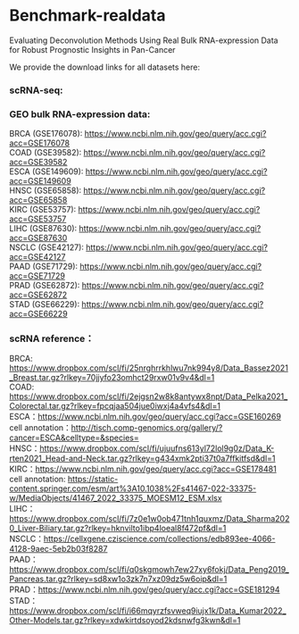 # Benchmark-realdata
Evaluating Deconvolution Methods Using Real Bulk  RNA-expression Data for Robust Prognostic Insights in Pan-Cancer

We provide the download links for all datasets here:

### scRNA-seq:

### GEO bulk RNA-expression data:
BRCA (GSE176078): https://www.ncbi.nlm.nih.gov/geo/query/acc.cgi?acc=GSE176078  
COAD (GSE39582): https://www.ncbi.nlm.nih.gov/geo/query/acc.cgi?acc=GSE39582  
ESCA (GSE149609): https://www.ncbi.nlm.nih.gov/geo/query/acc.cgi?acc=GSE149609  
HNSC (GSE65858): https://www.ncbi.nlm.nih.gov/geo/query/acc.cgi?acc=GSE65858  
KIRC (GSE53757): https://www.ncbi.nlm.nih.gov/geo/query/acc.cgi?acc=GSE53757  
LIHC (GSE87630): https://www.ncbi.nlm.nih.gov/geo/query/acc.cgi?acc=GSE87630  
NSCLC (GSE42127): https://www.ncbi.nlm.nih.gov/geo/query/acc.cgi?acc=GSE42127  
PAAD (GSE71729): https://www.ncbi.nlm.nih.gov/geo/query/acc.cgi?acc=GSE71729  
PRAD (GSE62872): https://www.ncbi.nlm.nih.gov/geo/query/acc.cgi?acc=GSE62872  
STAD (GSE66229): https://www.ncbi.nlm.nih.gov/geo/query/acc.cgi?acc=GSE66229  


### scRNA reference：
BRCA: https://www.dropbox.com/scl/fi/25nrghrrkhlwu7nk994y8/Data_Bassez2021_Breast.tar.gz?rlkey=70jjyfo23omhct29rxw01v9v4&dl=1  
COAD: https://www.dropbox.com/scl/fi/2ejgsn2w8k8antywx8npt/Data_Pelka2021_Colorectal.tar.gz?rlkey=fpcqjaa504jue0iwxj4a4vfs4&dl=1  
ESCA：https://www.ncbi.nlm.nih.gov/geo/query/acc.cgi?acc=GSE160269 cell annotation：http://tisch.comp-genomics.org/gallery/?cancer=ESCA&celltype=&species=  
HNSC：https://www.dropbox.com/scl/fi/ujuufns613yl72lol9g0z/Data_K-rten2021_Head-and-Neck.tar.gz?rlkey=g434xmk2pti37t0a7ffkitfsd&dl=1  
KIRC：https://www.ncbi.nlm.nih.gov/geo/query/acc.cgi?acc=GSE178481  cell annotation: https://static-content.springer.com/esm/art%3A10.1038%2Fs41467-022-33375-w/MediaObjects/41467_2022_33375_MOESM12_ESM.xlsx  
LIHC：https://www.dropbox.com/scl/fi/7z0e1w0ob471tnh1quxmz/Data_Sharma2020_Liver-Biliary.tar.gz?rlkey=hknvilto1ibp4loeal8f472pf&dl=1  
NSCLC：https://cellxgene.cziscience.com/collections/edb893ee-4066-4128-9aec-5eb2b03f8287  
PAAD：https://www.dropbox.com/scl/fi/q0skgmowh7ew27xy6fokj/Data_Peng2019_Pancreas.tar.gz?rlkey=sd8xw1o3zk7n7xz09dz5w6oip&dl=1  
PRAD：https://www.ncbi.nlm.nih.gov/geo/query/acc.cgi?acc=GSE181294  
STAD：https://www.dropbox.com/scl/fi/i66mqyrzfsvweq9iujx1k/Data_Kumar2022_Other-Models.tar.gz?rlkey=xdwkirtdsoyod2kdsnwfg3kwn&dl=1  

